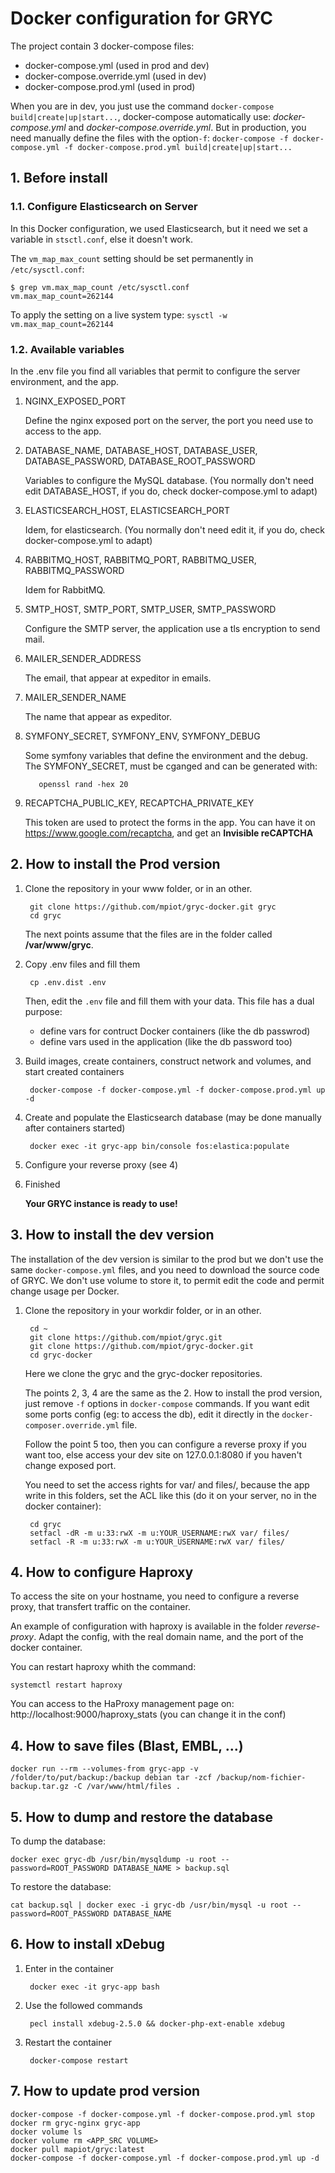 # Docker configuration for GRYC

The project contain 3 docker-compose files:
- docker-compose.yml (used in prod and dev)
- docker-compose.override.yml (used in dev)
- docker-compose.prod.yml (used in prod)

When you are in dev, you just use the command `docker-compose build|create|up|start...`, docker-compose automatically use:
*docker-compose.yml* and *docker-compose.override.yml*.
But in production, you need manually define the files with the option`-f`: 
`docker-compose -f docker-compose.yml -f docker-compose.prod.yml build|create|up|start...`

## 1. Before install

### 1.1. Configure Elasticsearch on Server
In this Docker configuration, we used Elasticsearch, but it need we set a variable in `stsctl.conf`, else it doesn't work.

The `vm_map_max_count` setting should be set permanently in `/etc/sysctl.conf`:

    $ grep vm.max_map_count /etc/sysctl.conf
    vm.max_map_count=262144

To apply the setting on a live system type: `sysctl -w vm.max_map_count=262144`

### 1.2. Available variables

In the .env file you find all variables that permit to configure the server environment, and the app.

  1. NGINX_EXPOSED_PORT

        Define the nginx exposed port on the server, the port you need use to access to the app. 

  2. DATABASE_NAME, DATABASE_HOST, DATABASE_USER, DATABASE_PASSWORD, DATABASE_ROOT_PASSWORD

        Variables to configure the MySQL database. (You normally don't need edit DATABASE_HOST, if you do, check docker-compose.yml to adapt)

  3. ELASTICSEARCH_HOST, ELASTICSEARCH_PORT

        Idem, for elasticsearch. (You normally don't need edit it, if you do, check docker-compose.yml to adapt)

  4. RABBITMQ_HOST, RABBITMQ_PORT, RABBITMQ_USER, RABBITMQ_PASSWORD

        Idem for RabbitMQ.

  5. SMTP_HOST, SMTP_PORT, SMTP_USER, SMTP_PASSWORD

        Configure the SMTP server, the application use a tls encryption to send mail.

  6. MAILER_SENDER_ADDRESS
  
        The email, that appear at expeditor in emails.

  7. MAILER_SENDER_NAME

        The name that appear as expeditor.

  8. SYMFONY_SECRET, SYMFONY_ENV, SYMFONY_DEBUG

        Some symfony variables that define the environment and the debug. The SYMFONY_SECRET, must be cganged and can be generated with:
        
            openssl rand -hex 20

  9. RECAPTCHA_PUBLIC_KEY, RECAPTCHA_PRIVATE_KEY

        This token are used to protect the forms in the app. You can have it on https://www.google.com/recaptcha, 
        and get an **Invisible reCAPTCHA**

## 2. How to install the Prod version

1. Clone the repository in your www folder, or in an other.

        git clone https://github.com/mpiot/gryc-docker.git gryc
        cd gryc

    The next points assume that the files are in the folder called **/var/www/gryc**.

2. Copy .env files and fill them

        cp .env.dist .env

    Then, edit the `.env` file and fill them with your data. This file has a dual purpose:
     - define vars for contruct Docker containers (like the db passwrod)
     - define vars used in the application (like the db password too)
    
3. Build images, create containers, construct network and volumes, and start created containers 

        docker-compose -f docker-compose.yml -f docker-compose.prod.yml up -d

4. Create and populate the Elasticsearch database (may be done manually after containers started)

        docker exec -it gryc-app bin/console fos:elastica:populate

5. Configure your reverse proxy (see 4)

6. Finished

    **Your GRYC instance is ready to use!**

## 3. How to install the dev version

The installation of the dev version is similar to the prod but we don't use the same `docker-compose.yml` files, and you
need to download the source code of GRYC. We don't use volume to store it, to permit edit the code and permit change usage
per Docker.

1. Clone the repository in your workdir folder, or in an other.

        cd ~
        git clone https://github.com/mpiot/gryc.git
        git clone https://github.com/mpiot/gryc-docker.git
        cd gryc-docker

    Here we clone the gryc and the gryc-docker repositories.
 
    The points 2, 3, 4 are the same as the 2. How to install the prod version, just remove `-f` options in `docker-compose` commands.
If you want edit some ports config (eg: to access the db), edit it directly in the `docker-composer.override.yml` file.

    Follow the point 5 too, then you can configure a reverse proxy if you want too, else access your dev site on 127.0.0.1:8080
if you haven't change exposed port.

    You need to set the access rights for var/ and files/, because the app write in this folders, set the ACL like this
(do it on your server, no in the docker container):

        cd gryc
        setfacl -dR -m u:33:rwX -m u:YOUR_USERNAME:rwX var/ files/
        setfacl -R -m u:33:rwX -m u:YOUR_USERNAME:rwX var/ files/

## 4. How to configure Haproxy

To access the site on your hostname, you need to configure a reverse proxy, that transfert traffic on the container.

An example of configuration with haproxy is available in the folder *reverse-proxy*.
Adapt the config, with the real domain name, and the port of the docker container.

You can restart haproxy whith the command:

    systemctl restart haproxy

You can access to the HaProxy management page on: http://localhost:9000/haproxy_stats (you can change it in the conf)

## 4. How to save files (Blast, EMBL, ...)

    docker run --rm --volumes-from gryc-app -v /folder/to/put/backup:/backup debian tar -zcf /backup/nom-fichier-backup.tar.gz -C /var/www/html/files .

## 5. How to dump and restore the database

To dump the database:

    docker exec gryc-db /usr/bin/mysqldump -u root --password=ROOT_PASSWORD DATABASE_NAME > backup.sql

To restore the database:

    cat backup.sql | docker exec -i gryc-db /usr/bin/mysql -u root --password=ROOT_PASSWORD DATABASE_NAME

## 6. How to install xDebug

1. Enter in the container

        docker exec -it gryc-app bash
    
2. Use the followed commands

        pecl install xdebug-2.5.0 && docker-php-ext-enable xdebug

3. Restart the container

        docker-compose restart

## 7. How to update prod version

    docker-compose -f docker-compose.yml -f docker-compose.prod.yml stop
    docker rm gryc-nginx gryc-app
    docker volume ls
    docker volume rm <APP_SRC VOLUME>
    docker pull mapiot/gryc:latest 
    docker-compose -f docker-compose.yml -f docker-compose.prod.yml up -d

